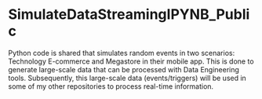 # SimulateDataStreamingIPYNB_Public

Python code is shared that simulates random events in two scenarios: Technology E-commerce and Megastore in their mobile app. This is done to generate large-scale data that can be processed with Data Engineering tools. Subsequently, this large-scale data (events/triggers) will be used in some of my other repositories to process real-time information.
